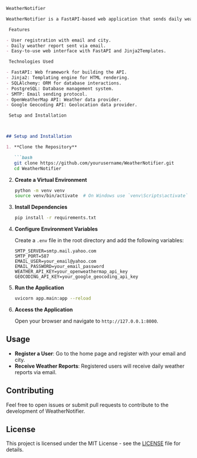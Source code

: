 
```markdown
WeatherNotifier

WeatherNotifier is a FastAPI-based web application that sends daily weather reports to registered users. The application uses PostgreSQL for database management and integrates with the OpenWeatherMap API to fetch weather data.

 Features

- User registration with email and city.
- Daily weather report sent via email.
- Easy-to-use web interface with FastAPI and Jinja2Templates.

 Technologies Used

- FastAPI: Web framework for building the API.
- Jinja2: Templating engine for HTML rendering.
- SQLAlchemy: ORM for database interactions.
- PostgreSQL: Database management system.
- SMTP: Email sending protocol.
- OpenWeatherMap API: Weather data provider.
- Google Geocoding API: Geolocation data provider.

 Setup and Installation



## Setup and Installation

1. **Clone the Repository**

   ```bash
   git clone https://github.com/yourusername/WeatherNotifier.git
   cd WeatherNotifier
   ```

2. **Create a Virtual Environment**

   ```bash
   python -m venv venv
   source venv/bin/activate  # On Windows use `venv\Scripts\activate`
   ```

3. **Install Dependencies**

   ```bash
   pip install -r requirements.txt
   ```

4. **Configure Environment Variables**

   Create a `.env` file in the root directory and add the following variables:

   ```env
   SMTP_SERVER=smtp.mail.yahoo.com
   SMTP_PORT=587
   EMAIL_USER=your_email@yahoo.com
   EMAIL_PASSWORD=your_email_password
   WEATHER_API_KEY=your_openweathermap_api_key
   GEOCODING_API_KEY=your_google_geocoding_api_key
   ```

5. **Run the Application**

   ```bash
   uvicorn app.main:app --reload
   ```

6. **Access the Application**

   Open your browser and navigate to `http://127.0.0.1:8000`.

## Usage

- **Register a User**: Go to the home page and register with your email and city.
- **Receive Weather Reports**: Registered users will receive daily weather reports via email.

## Contributing

Feel free to open issues or submit pull requests to contribute to the development of WeatherNotifier.

## License

This project is licensed under the MIT License - see the [LICENSE](LICENSE) file for details.
```




